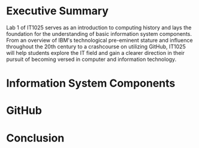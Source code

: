 # Executive Summary

Lab 1 of IT1025 serves as an introduction to computing history and lays the foundation for the understanding of basic information system components. From an overview of IBM's technological pre-eminent stature and influence throughout the 20th century to a crashcourse on utilizing GitHub, IT1025 will help students explore the IT field and gain a clearer direction in their pursuit of becoming versed in computer and information technology. 

# Information System Components
# GitHub
# Conclusion
